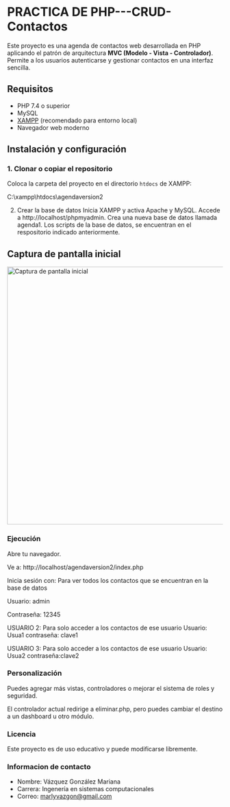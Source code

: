 # PRACTICA DE PHP---CRUD-Contactos


Este proyecto es una agenda de contactos web desarrollada en PHP aplicando el patrón de arquitectura **MVC (Modelo - Vista - Controlador)**. Permite a los usuarios autenticarse y gestionar contactos en una interfaz sencilla.

##  Requisitos

- PHP 7.4 o superior
- MySQL
- [XAMPP](https://www.apachefriends.org/index.html) (recomendado para entorno local)
- Navegador web moderno

## Instalación y configuración

### 1. Clonar o copiar el repositorio

Coloca la carpeta del proyecto en el directorio `htdocs` de XAMPP:

C:\xampp\htdocs\agendaversion2

2. Crear la base de datos
Inicia XAMPP y activa Apache y MySQL.
Accede a http://localhost/phpmyadmin.
Crea una nueva base de datos llamada agenda1.
Los scripts de la base de datos, se encuentran en el respositorio indicado anteriormente.

## Captura de pantalla inicial

<p>
    <img src="capturas/Inicio.png" alt="Captura de pantalla inicial" width="600"/>
</p>


### Ejecución
Abre tu navegador.

Ve a: http://localhost/agendaversion2/index.php

Inicia sesión con: Para ver todos los contactos que se encuentran en la base de datos

Usuario: admin

Contraseña: 12345

USUARIO 2: Para solo acceder a los contactos de ese usuario
Usuario: Usua1
contraseña: clave1

USUARIO 3: Para solo acceder a los contactos de ese usuario
Usuario: Usua2
contraseña:clave2

### Personalización
Puedes agregar más vistas, controladores o mejorar el sistema de roles y seguridad.

El controlador actual redirige a eliminar.php, pero puedes cambiar el destino a un dashboard u otro módulo.

### Licencia
Este proyecto es de uso educativo y puede modificarse libremente.
### Informacion de contacto 
- Nombre: Vázquez González Mariana
- Carrera: Ingenería en sistemas computacionales
- Correo: marlyvazgon@gmail.com




